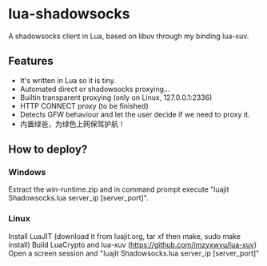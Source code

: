 # lua-shadowsocks

A shadowsocks client in Lua, based on libuv through my binding lua-xuv.

## Features

* It's written in Lua so it is tiny.
* Automated direct or shadowsocks proxying...
* Builtin transparent proxying (only on Linux, 127.0.0.1:2336)
* HTTP CONNECT proxy (to be finished)
* Detects GFW behaviour and let the user decide if we need to proxy it.
* 内置绿爸，为绿色上网保驾护航！

## How to deploy?

### Windows

Extract the win-runtime.zip and in command prompt execute "luajit Shadowsocks.lua server_ip [server_port]".

### Linux

Install LuaJIT (download it from luajit.org, tar xf then make, sudo make install)
Build LuaCrypto and lua-xuv (https://github.com/imzyxwvu/lua-xuv)
Open a screen session and "luajit Shadowsocks.lua server_ip [server_port]"
